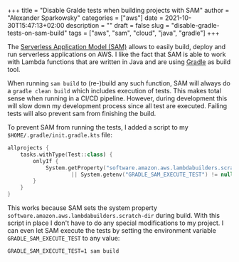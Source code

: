 +++
title = "Disable Gralde tests when building projects with SAM"
author = "Alexander Sparkowsky"
categories = ["aws"]
date = 2021-10-30T15:47:13+02:00
description = ""
draft = false
slug = "disable-gradle-tests-on-sam-build"
tags = ["aws", "sam", "cloud", "java", "gradle"]
+++


The [Serverless Application Model (SAM)](https://aws.amazon.com/serverless/sam/) allows to easily build, deploy and run
serverless applications on AWS. I like the fact that SAM is able to work with Lambda functions that are written in Java
and are using [Gradle](https://gradle.org/) as build tool.

When running `sam build` to (re-)build any such function, SAM will always do a `gradle clean build` which includes
execution of tests. This makes total sense when running in a CI/CD pipeline. However, during development this will slow
down my development process since all test  are executed. Failing tests will also prevent sam from finishing the build.

To prevent SAM from running the tests, I added a script to my `$HOME/.gradle/init.gradle.kts` file:
```kotlin
allprojects {
    tasks.withType(Test::class) {
        onlyIf {
            System.getProperty("software.amazon.aws.lambdabuilders.scratch-dir") == null
                    || System.getenv("GRADLE_SAM_EXECUTE_TEST") != null
        }
    }
}
```

This works because SAM sets the system property `software.amazon.aws.lambdabuilders.scratch-dir` during build. With this script in place I don't have to do any special modifications to my project. I can even let SAM execute the tests by setting the environment variable `GRADLE_SAM_EXECUTE_TEST` to any value:

```shell
GRADLE_SAM_EXECUTE_TEST=1 sam build
```
